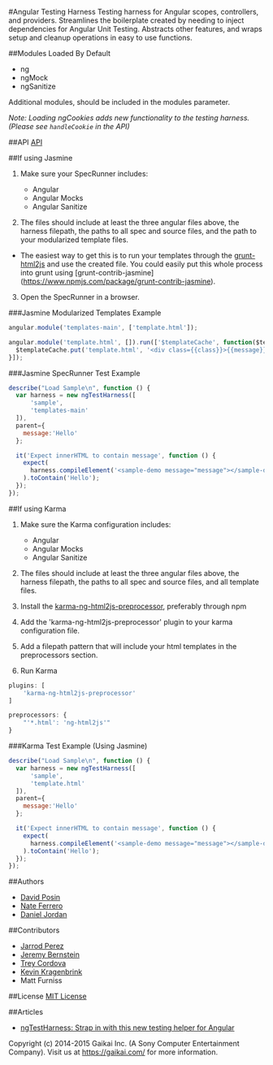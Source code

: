 #Angular Testing Harness
Testing harness for Angular scopes, controllers, and providers.
Streamlines the boilerplate created by needing to inject dependencies for Angular Unit Testing.  Abstracts other features, and wraps setup and cleanup operations in easy to use functions.

##Modules Loaded By Default
  * ng
  * ngMock
  * ngSanitize

Additional modules, should be included in the modules parameter.

_Note: Loading ngCookies adds new functionality to the testing harness. (Please see `handleCookie` in the API)_

##API
<a href="api.md">API</a>

##If using Jasmine
1. Make sure your SpecRunner includes:
    * Angular
    * Angular Mocks
    * Angular Sanitize

2. The files should include at least the three angular files above, the harness filepath, the paths to all spec and source files, and the path to your modularized template files.
  * The easiest way to get this is to run your templates through the [grunt-html2js](https://www.npmjs.com/package/grunt-html2js) and use the created file.  You could easily put this whole process into grunt using [grunt-contrib-jasmine] (https://www.npmjs.com/package/grunt-contrib-jasmine).

3. Open the SpecRunner in a browser.

###Jasmine Modularized Templates Example
```javascript
angular.module('templates-main', ['template.html']);

angular.module('template.html', []).run(['$templateCache', function($templateCache) {
  $templateCache.put('template.html', '<div class={{class}}>{{message}}</div>');
}]);
```

###Jasmine SpecRunner Test Example
```javascript
describe("Load Sample\n", function () {
  var harness = new ngTestHarness([
      'sample',
      'templates-main'
  ]),
  parent={
    message:'Hello'
  };

  it('Expect innerHTML to contain message', function () {
    expect(
      harness.compileElement('<sample-demo message="message"></sample-demo>', parent).html()
    ).toContain('Hello');
  });
});
```


##If using Karma
1. Make sure the Karma configuration includes:
    * Angular
    * Angular Mocks
    * Angular Sanitize

2. The files should include at least the three angular files above, the harness filepath, the paths to all spec and source files, and all template files.
3. Install the [karma-ng-html2js-preprocessor](https://github.com/karma-runner/karma-ng-html2js-preprocessor), preferably through npm
4. Add the 'karma-ng-html2js-preprocessor' plugin to your karma configuration file.
5. Add a filepath pattern that will include your html templates in the preprocessors section.
6. Run Karma

```javascript
plugins: [
    'karma-ng-html2js-preprocessor'
]
```
```javascript
preprocessors: {
    "'*.html': 'ng-html2js'"
}
```

###Karma Test Example (Using Jasmine)
```javascript
describe("Load Sample\n", function () {
  var harness = new ngTestHarness([
      'sample',
      'template.html'
  ]),
  parent={
    message:'Hello'
  };

  it('Expect innerHTML to contain message', function () {
    expect(
      harness.compileElement('<sample-demo message="message"></sample-demo>', parent).html()
    ).toContain('Hello');
  });
});

```

##Authors
* [David Posin](https://github.com/Lastalas)
* [Nate Ferrero](https://github.com/NateFerrero)
* [Daniel Jordan](https://github.com/danjordan2)

##Contributors
* [Jarrod Perez](https://github.com/cytoplankton)
* [Jeremy Bernstein](https://github.com/Dr-Jerm)
* [Trey Cordova](https://github.com/treycordova)
* [Kevin Kragenbrink](https://github.com/kkragenbrink)
* Matt Furniss

##License
[MIT License](LICENSE.md)

##Articles
* [ngTestHarness: Strap in with this new testing helper for Angular](http://randomjavascript.blogspot.com/2015/01/ngtestharness-strap-in-with-this-new.html)

Copyright (c) 2014-2015 Gaikai Inc. (A Sony Computer Entertainment Company).
Visit us at https://gaikai.com/ for more information.
